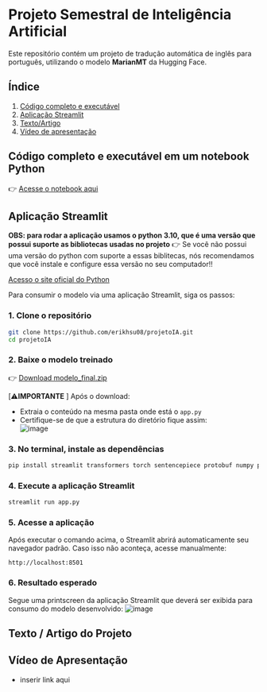 # Projeto Semestral de Inteligência Artificial

Este repositório contém um projeto de tradução automática de inglês para português, utilizando o modelo **MarianMT** da Hugging Face.

## Índice
1. [Código completo e executável](#Código-completo-e-executável-em-um-notebook-Python)
2. [Aplicação Streamlit](#Aplicação-Streamlit)
3. [Texto/Artigo](#texto--artigo-do-projeto)
4. [Vídeo de apresentação](#Vídeo-de-Apresentação)

## Código completo e executável em um notebook Python

👉 [Acesse o notebook aqui](Projeto_IA.ipynb)

##  Aplicação Streamlit

**OBS: para rodar a aplicação usamos o python 3.10, que é uma versão que possui suporte as bibliotecas usadas no projeto**
👉 Se você não possui uma versão do python com suporte a essas biblitecas, nós recomendamos que você instale e configure essa versão no seu computador!!

[Acesso o site oficial do Python](https://www.python.org/downloads/release/python-3100/)

Para consumir o modelo via uma aplicação Streamlit, siga os passos:

### 1. Clone o repositório

```bash
git clone https://github.com/erikhsu08/projetoIA.git
cd projetoIA
```

### 2. Baixe o modelo treinado
👉 [Download modelo_final.zip](https://drive.google.com/file/d/1NyLsw22E6XrfyftoYIfC9zzd3Y3btcXt/view?usp=sharing)

[⚠️**IMPORTANTE** ] Após o download:
 - Extraia o conteúdo na mesma pasta onde está o `app.py`
 - Certifique-se de que a estrutura do diretório fique assim:  
![image](https://github.com/user-attachments/assets/c822ff1e-4bde-4271-8b32-f92e67a6e1ef)

### 3. No terminal, instale as dependências

```bash
pip install streamlit transformers torch sentencepiece protobuf numpy pillow
```

### 4. Execute a aplicação Streamlit

```bash
streamlit run app.py
```

### 5. Acesse a aplicação

Após executar o comando acima, o Streamlit abrirá automaticamente seu navegador padrão. Caso isso não aconteça, acesse manualmente:

```
http://localhost:8501
```

### 6. Resultado esperado
Segue uma printscreen da aplicação Streamlit que deverá ser exibida para consumo do modelo desenvolvido:
![image](https://github.com/user-attachments/assets/9631e39b-a201-4e3b-9263-93850773add1)



## Texto / Artigo do Projeto

## Vídeo de Apresentação
- inserir link aqui

